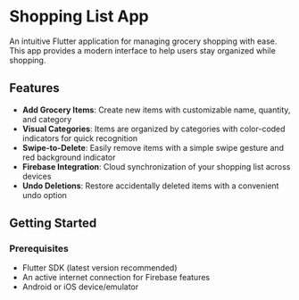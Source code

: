 # Shopping List App

An intuitive Flutter application for managing grocery shopping with ease. This app provides a modern interface to help users stay organized while shopping.

## Features

- **Add Grocery Items**: Create new items with customizable name, quantity, and category
- **Visual Categories**: Items are organized by categories with color-coded indicators for quick recognition
- **Swipe-to-Delete**: Easily remove items with a simple swipe gesture and red background indicator
- **Firebase Integration**: Cloud synchronization of your shopping list across devices
- **Undo Deletions**: Restore accidentally deleted items with a convenient undo option



## Getting Started

### Prerequisites

- Flutter SDK (latest version recommended)
- An active internet connection for Firebase features
- Android or iOS device/emulator
